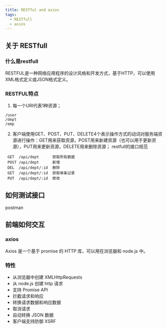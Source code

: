 ```yaml
---
title: RESTful and axios
tags:
  - RESTfull
  - axios
---
```


## 关于 RESTfull

### 什么是restfull
RESTFUL是一种网络应用程序的设计风格和开发方式，基于HTTP，可以使用XML格式定义或JSON格式定义。


### RESTFUL特点
1. 每一个URI代表1种资源；
```
/user
/dept
/emp
```
2. 客户端使用GET、POST、PUT、DELETE4个表示操作方式的动词对服务端资源进行操作：GET用来获取资源，POST用来新建资源（也可以用于更新资源），PUT用来更新资源，DELETE用来删除资源；
restfull的接口规范
```
 GET  /api/dept      获取所有数据
 POST /api/dept      新增
 DEL  /api/dept/:id  删除
 GET  /api/dept/:id  获取单条记录
 PUT  /api/dept/:id  修改
```


## 如何测试接口
postman

## 前端如何交互

### axios
Axios 是一个基于 promise 的 HTTP 库，可以用在浏览器和 node.js 中。

### 特性
- 从浏览器中创建 XMLHttpRequests
- 从 node.js 创建 http 请求
- 支持 Promise API
- 拦截请求和响应
- 转换请求数据和响应数据
- 取消请求
- 自动转换 JSON 数据
- 客户端支持防御 XSRF